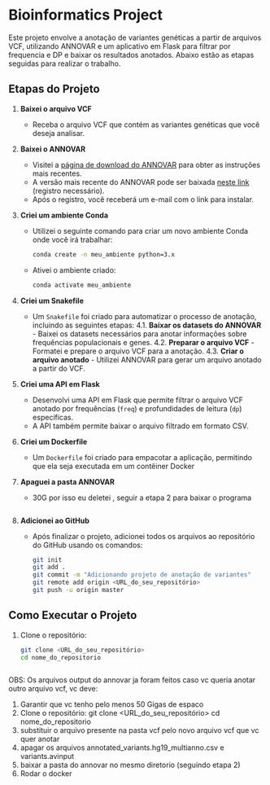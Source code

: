 # Bioinformatics Project

Este projeto envolve a anotação de variantes genéticas a partir de arquivos VCF, utilizando ANNOVAR e um aplicativo em Flask para filtrar por frequencia e DP e baixar os resultados anotados. Abaixo estão as etapas seguidas para realizar o trabalho. 

## Etapas do Projeto

1. **Baixei o arquivo VCF**
   - Receba o arquivo VCF que contém as variantes genéticas que você deseja analisar.

2. **Baixei o ANNOVAR**
   - Visitei a [página de download do ANNOVAR](https://annovar.openbioinformatics.org/en/latest/user-guide/download/) para obter as instruções mais recentes.
   - A versão mais recente do ANNOVAR pode ser baixada [neste link](https://www.openbioinformatics.org/annovar/annovar_download_form.php) (registro necessário).
   - Após o registro, você receberá um e-mail com o link para instalar.

3. **Criei um ambiente Conda**
   - Utilizei o seguinte comando para criar um novo ambiente Conda onde você irá trabalhar:
     ```bash
     conda create -n meu_ambiente python=3.x
     ```
   - Ativei o ambiente criado:
     ```bash
     conda activate meu_ambiente
     ```

4. **Criei um Snakefile**
   - Um `Snakefile` foi criado para automatizar o processo de anotação, incluindo as seguintes etapas:
     4.1. **Baixar os datasets do ANNOVAR**
         - Baixei os datasets necessários para anotar informações sobre frequências populacionais e genes.
     4.2. **Preparar o arquivo VCF**
         - Formatei e prepare o arquivo VCF para a anotação.
     4.3. **Criar o arquivo anotado**
         - Utilizei ANNOVAR para gerar um arquivo anotado a partir do VCF.

5. **Criei uma API em Flask**
   - Desenvolvi uma API em Flask que permite filtrar o arquivo VCF anotado por frequências (`freq`) e profundidades de leitura (`dp`) específicas.
   - A API também permite baixar o arquivo filtrado em formato CSV.

6. **Criei um Dockerfile**
   - Um `Dockerfile` foi criado para empacotar a aplicação, permitindo que ela seja executada em um contêiner Docker
     
7. **Apaguei a pasta ANNOVAR**
   - 30G por isso eu deletei , seguir a etapa 2 para baixar o programa

     ```
8. **Adicionei ao GitHub**
   - Após finalizar o projeto, adicionei todos os arquivos ao repositório do GitHub usando os comandos:
     ```bash
     git init
     git add .
     git commit -m "Adicionando projeto de anotação de variantes"
     git remote add origin <URL_do_seu_repositório>
     git push -u origin master
     ```

## Como Executar o Projeto

1. Clone o repositório:
   ```bash
   git clone <URL_do_seu_repositório>
   cd nome_do_repositorio



OBS: Os arquivos output do annovar ja foram feitos caso vc queria anotar outro arquivo vcf, vc deve:
1. Garantir que vc tenho pelo menos 50 Gigas de espaco
2. Clone o repositório:
   git clone <URL_do_seu_repositório>
   cd nome_do_repositorio
3. substituir o arquivo presente na pasta vcf pelo novo arquivo vcf que vc quer anotar
4. apagar os arquivos  annotated_variants.hg19_multianno.csv e variants.avinput
5. baixar a pasta do annovar no mesmo diretorio (seguindo etapa 2)
6. Rodar o docker 

